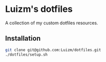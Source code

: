 # Luizm's dotfiles

A collection of my custom dotfiles resources.

## Installation

```sh
git clone git@github.com:Luizm/dotfiles.git
./dotfiles/setup.sh
```
